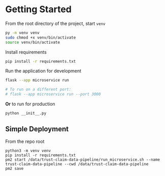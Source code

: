 # Getting Started

From the root directory of the project, start `venv`

```bash
py -m venv venv
sudo chmod +x venv/bin/activate
source venv/bin/activate
```

Install requirements

```bash
pip install -r requirements.txt
```

Run the application for development

```bash
flask --app microservice run

# To run on a different port:
# flask --app microservice run --port 3000
```

**Or** to run for production

```bash
python __init__.py
```

## Simple Deployment

From the repo root
```
python3 -m venv venv
pip install -r requirements.txt
pm2 start /data/trust-claim-data-pipeline/run_microservice.sh --name trust-claim-data-pipeline --cwd /data/trust-claim-data-pipeline
pm2 save
```

